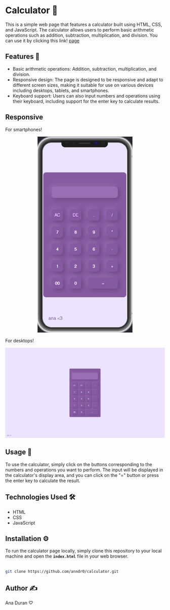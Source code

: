 # **Calculator 🧮**

This is a simple web page that features a calculator built using HTML, CSS, and JavaScript. The calculator allows users to perform basic arithmetic operations such as addition, subtraction, multiplication, and division.
You can use it by clicking this link! [page](https://anndr0.github.io/calculator/)

## **Features 🧶**

- Basic arithmetic operations: Addition, subtraction, multiplication, and division.
- Responsive design: The page is designed to be responsive and adapt to different screen sizes, making it suitable for use on various devices including desktops, tablets, and smartphones.
- Keyboard support: Users can also input numbers and operations using their keyboard, including support for the enter key to calculate results.

## **Responsive**

For smartphones!

<p align="center">
  <img src="600px.png" alt="600px smartphones" width="300">
</p>

For desktops!

<p align="center">
  <img src="1025px.png" alt="1025px.png desktops" width="800">
</p>

## **Usage 📝**

To use the calculator, simply click on the buttons corresponding to the numbers and operations you want to perform. The input will be displayed in the calculator's display area, and you can click on the "=" button or press the enter key to calculate the result.

## **Technologies Used 🛠️**

- HTML
- CSS
- JavaScript

## **Installation ⚙️**

To run the calculator page locally, simply clone this repository to your local machine and open the **`index.html`** file in your web browser.

```bash

git clone https://github.com/anndr0/calculator.git

```

## **Author ✍️**

Ana Duran ♡
